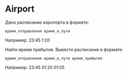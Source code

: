 # Airport #

Дано расписание аэропорта в формате:

`время_отправления время_в_пути`

Например: 23:45 1:20

Найти время прибытия. Вывести расписание в формате:

`время_отправления время_в_пути время_прибытия`

Например: 23:45 01:20 01:05